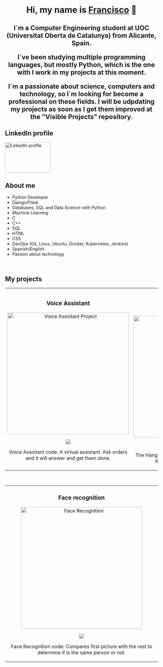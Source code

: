 <div align="center">
<h1 align="center">Hi, my name is <a href="https://github.com/fransirvent1994">Francisco</a> 👋</h1>
<h2 align="center">

I´m a Computer Engineering student at UOC (Universitat Oberta de Catalunya) from Alicante, Spain. 

I´ve been studying multiple programming languages, but mostly Python, which is the one with I work in my projects at this moment. 

I´m a passionate about science, computers and technology, so I´m looking for become a professional on these fields. I will be udpdating my projects as soon as I get them improved at the "Visible Projects" repository.
</h2>
</div>

## LinkedIn profile
<a href="https://www.linkedin.com/in/francisco-m-sirvent-candea-68749719b">
<img src="https://logosmarcas.net/wp-content/uploads/2020/04/Linkedin-Logo.png" alt="LinkedIn profile" width="150" height="100">
</a>

## About me
- Python Developer
- Django/Flask
- Databases, SQL and Data Science with Python
- Machine Learning
- C
- C++
- SQL
- HTML
- CSS
- DevOps (Git, Linux, Ubuntu, Docker, Kubernetes, Jenkins)
- Spanish/English
- Passion about technology
<br>

## My projects
<table>
<tr>
<td width="50%">
<h3 align="center">Voice Assistant</h3>
<div align="center">
<a href="https://github.com/fransirvent1994/VisibleProjects/blob/main/VoiceAssistant.py" target="_blank">
<img src="https://image.news.livedoor.com/newsimage/stf/8/9/89e48_1127_b373474e_bd71f39f.jpg" width="400" alt="Voice Assistant Project"></a>
<p>
<a href="https://github.com/fransirvent1994/VisibleProjects/blob/main/VoiceAssistant.py" target="_blank">
<img src="https://img.shields.io/badge/CODE-ff9?style=for-the-badge&logo=github&logoColor=black">
</a>
</p>
<p>Voice Assistant code: A virtual assistant. Ask orders and it will answer and get them done.</p>
</div>
                                                                                      
</td>

<td width="50%">
               <br>
<h3 align="center">The Hanging Tree</h3>
<div align="center">                                       
<a href="https://github.com/fransirvent1994/VisibleProjects/blob/main/Hanging%20Tree" target="_blank"><img src="https://media.istockphoto.com/illustrations/simple-illustration-of-hangman-game-illustration-id1196954772?k=6&m=1196954772&s=170667a&w=0&h=iNA3SlxYdtJZrtzu7uxEv18YCGEepC-Zs8gmSgvSg6c=" width="400" alt="Hanging Tree"></a>
<br>
<p>
<a href="https://github.com/fransirvent1994/VisibleProjects/blob/main/Hanging%20Tree" target="_blank">
<img src="https://img.shields.io/badge/CODE-80ffaa?style=for-the-badge&logo=github&logoColor=black">
</a>
</p>
</p>The Hangman Tree: Classic game but never too old. It has hints in case help is needed.</p>
</div>                                                             
</table>                                                                                 
</div>
<br>

<table>
<tr>
<td width="50%">
<h3 align="center">Face recognition</h3>
<div align="center">
<a href="https://github.com/fransirvent1994/VisibleProjects/blob/main/Face%20Recognition" target="_blank">
<img src="https://www.vhv.rs/dpng/d/232-2327111_transparent-recognition-clipart-face-recognition-logo-png-png.png" width="400" alt="Face Recognition">
</a>
<br>
<p>
<a href="https://github.com/fransirvent1994/VisibleProjects/blob/main/Face%20Recognition" target="_blank">
<img src="https://img.shields.io/badge/CODE-80ffaa?style=for-the-badge&logo=github&logoColor=black">
</a>
</p>
<p>Face Recognition code: Compares first picture with the rest to determine if is the same person or not.</p>
</div>
                                                                                      
</td>       
                                                                                      
</td>  
</table>                                                                                 
</div>
<br>

